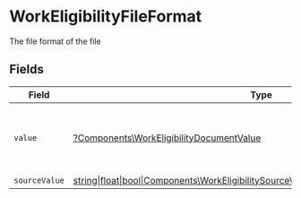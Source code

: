 # WorkEligibilityFileFormat

The file format of the file


## Fields

| Field                                                                                                                                                            | Type                                                                                                                                                             | Required                                                                                                                                                         | Description                                                                                                                                                      | Example                                                                                                                                                          |
| ---------------------------------------------------------------------------------------------------------------------------------------------------------------- | ---------------------------------------------------------------------------------------------------------------------------------------------------------------- | ---------------------------------------------------------------------------------------------------------------------------------------------------------------- | ---------------------------------------------------------------------------------------------------------------------------------------------------------------- | ---------------------------------------------------------------------------------------------------------------------------------------------------------------- |
| `value`                                                                                                                                                          | [?Components\WorkEligibilityDocumentValue](../../Models/Components/WorkEligibilityDocumentValue.md)                                                              | :heavy_minus_sign:                                                                                                                                               | The file format of the file, expressed as a file extension                                                                                                       | pdf                                                                                                                                                              |
| `sourceValue`                                                                                                                                                    | [string\|float\|bool\|Components\WorkEligibilitySourceValueDocumentFileFormat4\|array\|null](../../Models/Components/WorkEligibilityDocumentFileFormatSourceValue.md) | :heavy_minus_sign:                                                                                                                                               | N/A                                                                                                                                                              | application/pdf                                                                                                                                                  |